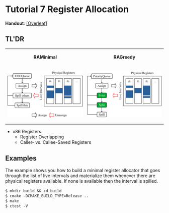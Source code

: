 # Tutorial 7 Register Allocation

**Handout**: [\[Overleaf\]](https://www.overleaf.com/read/bjrphznfydcg)

## TL'DR

<table>
  <tr>
  <th>

RAMinimal

  </th>
  <th>
  
RAGreedy
  
  </th>
  </tr>
  <tr>
  <td>

![](./RAMinimal.png)

  </td>
  <td>
  
![](./RAGreedy.png)
  
  </td>
  </tr>
</table>

- x86 Registers
  - Register Overlapping
  - Caller- vs. Callee-Saved Registers

## Examples

The example shows you how to build a minimal register allocator that goes
through the list of live intervals and materialize them whenever there are
physical registers available. If none is available then the interval is spilled.
```
$ mkdir build && cd build
$ cmake -DCMAKE_BUILD_TYPE=Release ..
$ make
$ ctest -V
```
